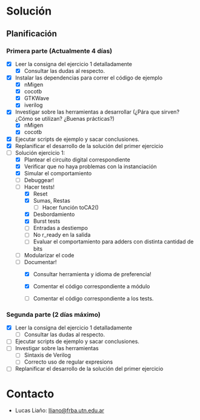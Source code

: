 # Solución

## Planificación

### Primera parte (Actualmente 4 días)

* [x] Leer la consigna del ejercicio 1 detalladamente
	* [x] Consultar las dudas al respecto.
* [x] Instalar las dependencias para correr el código de ejemplo
	* [x] nMigen
	* [x] cocotb
	* [x] GTKWave
	* [x] iverilog
* [x] Investigar sobre las herramientas a desarrollar (¿Pára que sirven? ¿Cómo se utilizan? ¿Buenas prácticas?)
	* [x] nMigen
	* [x] cocotb
* [x] Ejecutar scripts de ejemplo y sacar conclusiones.
* [x] Replanificar el desarrollo de la solución del primer ejercicio
* [ ] Solución ejercicio 1:
	* [x] Plantear el circuito digital correspondiente
	* [x] Verificar que no haya problemas con la instanciación
	* [x] Simular el comportamiento
	* [ ] Debuggear!
	* [ ] Hacer tests!
		* [x] Reset
		* [x] Sumas, Restas
			* [ ] Hacer función toCA2()
		* [x] Desbordamiento
		* [x] Burst tests
		* [ ] Entradas a destiempo
		* [ ] No r_ready en la salida
		* [ ] Evaluar el comportamiento para adders con distinta cantidad de bits
	* [ ] Modularizar el code
	* [ ] Documentar!
		* [x] Consultar herramienta y idioma de preferencia!
		* [x] Comentar el código correspondiente a módulo
		* [ ] Comentar el código correspondiente a los tests.



### Segunda parte (2 días máximo)
* [x] Leer la consigna del ejercicio 1 detalladamente
	* [ ] Consultar las dudas al respecto.
* [ ] Ejecutar scripts de ejemplo y sacar conclusiones.
* [ ] Investigar sobre las herramientas
	* [ ] Sintaxis de Verilog
	* [ ] Correcto uso de regular expresions
* [ ] Replanificar el desarrollo de la solución del primer ejercicio

# Contacto

* Lucas Liaño: lliano@frba.utn.edu.ar
